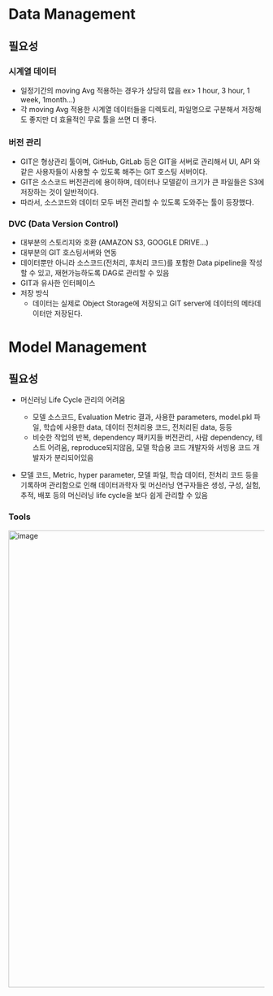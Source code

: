 # Data Management
## 필요성
### 시계열 데이터
- 일정기간의 moving Avg 적용하는 경우가 상당히 많음 ex> 1 hour, 3 hour, 1 week, 1month...)
- 각 moving Avg 적용한 시계열 데이터들을 디렉토리, 파일명으로 구분해서 저장해도 좋지만 더 효율적인 무료 툴을 쓰면 더 좋다.

### 버전 관리
- GIT은 형상관리 툴이며, GitHub, GitLab 등은 GIT을 서버로 관리해서 UI, API 와 같은 사용자들이 사용할 수 있도록 해주는 GIT 호스팅 서버이다.
- GIT은 소스코드 버전관리에 용이하며, 데이터나 모델같이 크기가 큰 파일들은 S3에 저장하는 것이 일반적이다.
- 따라서, 소스코드와 데이터 모두 버전 관리할 수 있도록 도와주는 툴이 등장했다.

### DVC (Data Version Control)
- 대부분의 스토리지와 호환 (AMAZON S3, GOOGLE DRIVE...)
- 대부분의 GIT 호스팅서버와 연동
- 데이터뿐만 아니라 소스코드(전처리, 후처리 코드)를 포함한 Data pipeline을 작성할 수 있고, 재현가능하도록 DAG로 관리할 수 있음
- GIT과 유사한 인터페이스
- 저장 방식
  - 데이터는 실제로 Object Storage에 저장되고 GIT server에 데이터의 메타데이터만 저장된다.

# Model Management
## 필요성
- 머신러닝 Life Cycle 관리의 어려움
  - 모델 소스코드, Evaluation Metric 결과, 사용한 parameters, model.pkl 파일, 학습에 사용한 data, 데이터 전처리용 코드, 전처리된 data, 등등
  - 비슷한 작업의 반복, dependency 패키지들 버전관리, 사람 dependency, 테스트 어려움, reproduce되지않음, 모델 학습용 코드 개발자와 서빙용 코드 개발자가 분리되어있음

- 모델 코드, Metric, hyper parameter, 모델 파일, 학습 데이터, 전처리 코드 등을 기록하며 관리함으로 인해 데이터과학자 및 머신러닝 연구자들은 생성, 구성, 실험, 추적, 배포 등의 머신러닝 life cycle을 보다 쉽게 관리할 수 있음

### Tools
<img width="900" alt="image" src="https://user-images.githubusercontent.com/96987794/206476975-c5c98783-45bf-4b93-aae0-5efff71f6f88.png">
